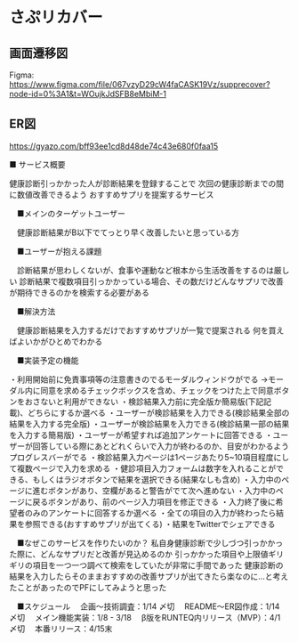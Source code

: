 # さぷリカバー

## 画面遷移図
Figma: https://www.figma.com/file/067vzyD29cW4faCASK19Vz/supprecover?node-id=0%3A1&t=WOujkJdSFB8eMbiM-1

## ER図
https://gyazo.com/bff93ee1cd8d48de74c43e680f0faa15

■ サービス概要

  健康診断引っかかった人が診断結果を登録することで
  次回の健康診断までの間に数値改善できるよう
  おすすめサプリを提案するサービス



　■メインのターゲットユーザー

　健康診断結果がB以下でてっとり早く改善したいと思っている方



　■ユーザーが抱える課題

　診断結果が思わしくないが、食事や運動など根本から生活改善をするのは厳しい
  診断結果で複数項目引っかかっている場合、その数だけどんなサプリで改善が期待できるのかを検索する必要がある



　■解決方法

　健康診断結果を入力するだけでおすすめサプリが一覧で提案される
  何を買えばよいかがひとめでわかる



　■実装予定の機能

・利用開始前に免責事項等の注意書きのでるモーダルウィンドウがでる
  →モーダル内に同意を求めるチェックボックスを含め、チェックをつけた上で同意ボタンをおさないと利用ができない
・検診結果入力前に完全版か簡易版(下記記載)、どちらにするか選べる
・ユーザーが検診結果を入力できる(検診結果全部の結果を入力する完全版)
・ユーザーが検診結果を入力できる(検診結果一部の結果を入力する簡易版)
・ユーザーが希望すれば追加アンケートに回答できる
・ユーザーが回答している際にあとどれくらいで入力が終わるのか、目安がわかるようプログレスバーがでる
・検診結果入力ページは1ページあたり5~10項目程度にして複数ページで入力を求める
・健診項目入力フォームは数字を入れることができる、もしくはラジオボタンで結果を選択できる(結果なしも含め)
・入力中のページに進むボタンがあり、空欄があると警告がでて次へ進めない
・入力中のページに戻るボタンがあり、前のページ入力項目を修正できる
・入力終了後に希望者のみのアンケートに回答するか選べる
・全ての項目の入力が終わったら結果を参照できる(おすすめサプリが出てくる)
・結果をTwitterでシェアできる



　■なぜこのサービスを作りたいのか？
    私自身健康診断で少しづつ引っかかった際に、どんなサプリだと改善が見込めるのか
    引っかかった項目や上限値ギリギリの項目を一つ一つ調べて検索をしていたが非常に手間であった
    健康診断の結果を入力したらそのままおすすめの改善サプリが出てきたら楽なのに…と考えたことがあったのでPFにしてみようと思った



　■スケジュール
　企画〜技術調査：1/14 〆切
　README〜ER図作成：1/14 〆切
　メイン機能実装：1/8 - 3/18
　β版をRUNTEQ内リリース（MVP）：4/1 〆切
　本番リリース：4/15末